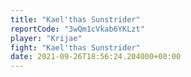 ```yaml
---
title: "Kael'thas Sunstrider"
reportCode: "3wQm1cVkab6YKLzt"
player: "Krijae"
fight: "Kael'thas Sunstrider"
date: 2021-09-26T18:56:24.204000+00:00
---
```

